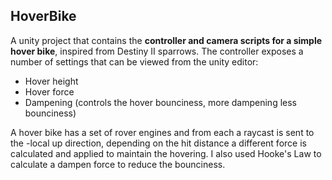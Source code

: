 
## HoverBike

A unity project that contains the **controller and camera scripts for a simple hover bike**, inspired from Destiny II sparrows. 
The controller exposes a number of settings that can be viewed from the unity editor:

 - Hover height
 - Hover force
 - Dampening (controls the hover bounciness, more dampening less bounciness)
 
A hover bike has a set of rover engines and from each a raycast is sent to the -local up direction, depending on the hit distance a different force is calculated and applied to maintain the hovering. I also used Hooke's Law to calculate a dampen force to reduce the bounciness.

